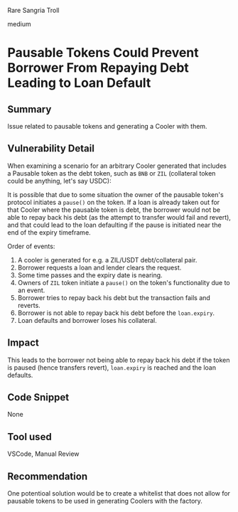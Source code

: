 Rare Sangria Troll

medium

# Pausable Tokens Could Prevent Borrower From Repaying Debt Leading to Loan Default
## Summary

Issue related to pausable tokens and generating a Cooler with them.

## Vulnerability Detail

When examining a scenario for an arbitrary Cooler generated that includes a Pausable token as the debt token, such as `BNB` or `ZIL` (collateral token could be anything, let's say USDC):

It is possible that due to some situation the owner of the pausable token's protocol initiates a `pause()` on the token. If a loan is already taken out for that Cooler where the pausable token is debt, the borrower would not be able to repay back his debt (as the attempt to transfer would fail and revert), and that could lead to the loan defaulting if the pause is initiated near the end of the expiry timeframe.

Order of events:

1. A cooler is generated for e.g. a ZIL/USDT debt/collateral pair.
2. Borrower requests a loan and lender clears the request.
3. Some time passes and the expiry date is nearing.
4. Owners of `ZIL` token initiate a `pause()` on the token's functionality due to an event.
5. Borrower tries to repay back his debt but the transaction fails and reverts.
6. Borrower is not able to repay back his debt before the `loan.expiry`.
7. Loan defaults and borrower loses his collateral.

## Impact

This leads to the borrower not being able to repay back his debt if the token is paused (hence transfers revert), `loan.expiry` is reached and the loan defaults.

## Code Snippet

None

## Tool used

VSCode, Manual Review

## Recommendation
One potentioal solution would be to create a whitelist that does not allow for pausable tokens to be used in generating Coolers with the factory.